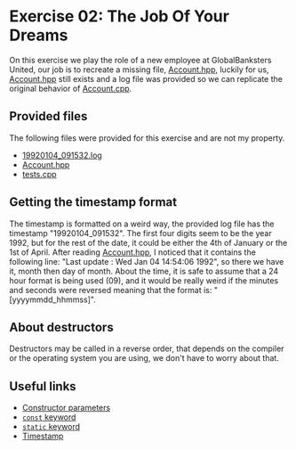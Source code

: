 # Exercise 02: The Job Of Your Dreams

On this exercise we play the role of a new employee at GlobalBanksters United,
our job is to recreate a missing file, [Account.hpp](https://github.com/xDec0de/42CPP/blob/main/module00/ex02/Account.hpp),
luckily for us, [Account.hpp](https://github.com/xDec0de/42CPP/blob/main/module00/ex02/Account.hpp)
still exists and a log file was provided so we can replicate the original
behavior of [Account.cpp](https://github.com/xDec0de/42CPP/blob/main/module00/ex02/Account.cpp).

## Provided files

The following files were provided for this exercise and are not my property.
- [19920104_091532.log](https://github.com/xDec0de/42CPP/blob/main/module00/ex02/19920104_091532.log)
- [Account.hpp](https://github.com/xDec0de/42CPP/blob/main/module00/ex02/Account.hpp)
- [tests.cpp](https://github.com/xDec0de/42CPP/blob/main/module00/ex02/tests.cpp)

## Getting the timestamp format

The timestamp is formatted on a weird way, the provided log file has the
timestamp "19920104_091532". The first four digits seem to be the year 1992,
but for the rest of the date, it could be either the 4th of January or the 1st
of April. After reading [Account.hpp](https://github.com/xDec0de/42CPP/blob/main/module00/ex02/Account.hpp),
I noticed that it contains the following line:
"Last update : Wed Jan 04 14:54:06 1992", so there we have it, month then day
of month. About the time, it is safe to assume that a 24 hour format is being
used (09), and it would be really weird if the minutes and seconds were
reversed meaning that the format is: "\[yyyymmdd_hhmmss\]".

## About destructors

Destructors may be called in a reverse order, that depends on the compiler
or the operating system you are using, we don't have to worry about that.

## Useful links

- [Constructor parameters](https://www.w3schools.com/cpp/cpp_constructors.asp)
- [`const` keyword](https://www.geeksforgeeks.org/constants-in-c/)
- [`static` keyword](https://www.geeksforgeeks.org/static-keyword-cpp/)
- [Timestamp](https://en.cppreference.com/w/cpp/io/manip/put_time)
